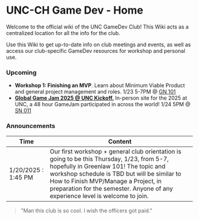 # UNC-CH Game Dev - Home

Welcome to the official wiki of the UNC GameDev Club! This Wiki acts as a centralized location for all the info for the club. 

Use this Wiki to get up-to-date info on club meetings and events, as well as access our club-specific GameDev resources for workshop and personal use.

### Upcoming

- **Workshop 1: Finishing an MVP**. Learn about Minimum Viable Product and general project management and roles. 1/23 5-7PM @ [GN 101](https://www.google.com/maps/place/Greenlaw+Hall/@35.9100893,-79.0560896,959m/data=!3m1!1e3!4m6!3m5!1s0x89acc2e90a37f625:0x76e0e063cc27832b!8m2!3d35.9103597!4d-79.049237!16s%2Fg%2F11hbpqyd_s?entry=ttu&g_ep=EgoyMDI1MDEyMC4wIKXMDSoASAFQAw%3D%3D)
- [**Global Game Jam 2025 @ UNC Kickoff.**](https://discord.gg/zWjjjWJRjX) In-person site for the 2025 at UNC, a 48 hour GameJam participated in across the world! 1/24 5PM @ [SN 011](https://www.google.com/maps?sca_esv=f96ed4fcf9f72801&output=search&q=sitterson+hall+unc&source=lnms&fbs=AEQNm0Aa4sjWe7Rqy32pFwRj0UkW1DRbm01j6DCVS0r1sTxn7h_rt6mVhwDmwtd3hPZjM8xOYJM4hmmrxWbUY3sD5VWIMokj2y_vGi8fBpFPuBNa8hz4Li0jj_jR95F_P7TRXoz1_1czWVCK2r7AVMe-2AJv68T3e8ks-FkqvSCyKg_VRMpSDaAtUyNGf11siL50Sb-jeqHuPOTj28B3ejbm7-I1baovHQ&entry=mc&ved=1t:200715&ictx=111)

### Announcements 

| **Time**| **Content**|
| --- | --- |
| 1/20/2025 : 1:45 PM | Our first workshop + general club orientation is going to be this Thursday, 1/23, from 5-7, hopefully in Greenlaw 101! The topic and workshop schedule is TBD but will be similar to How to Finish MVP/Manage a Project, in preparation for the semester. Anyone of any experience level is welcome to join.| 

> "Man this club is so cool. I wish the officers got paid."  
